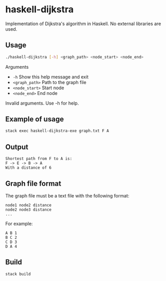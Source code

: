 # haskell-dijkstra

Implementation of Dijkstra's algorithm in Haskell.
No external libraries are used.

## Usage

```sh
./haskell-dijkstra [-h] <graph_path> <node_start> <node_end>
```

Arguments

- `-h`
  Show this help message and exit
- `<graph_path>`
  Path to the graph file
- `<node_start>`
  Start node
- `<node_end>`
  End node

Invalid arguments. Use -h for help.

## Example of usage

```sh
stack exec haskell-dijkstra-exe graph.txt F A
```

## Output

```
Shortest path from F to A is:
F -> E -> B -> A
With a distance of 6
```

## Graph file format

The graph file must be a text file with the following format:

```
node1 node2 distance
node2 node3 distance
...
```

For example:

```
A B 1
B C 2
C D 3
D A 4
```

## Build

```sh
stack build
```
